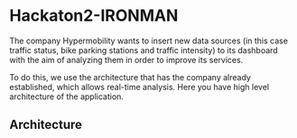 # Hackaton2-IRONMAN
The company Hypermobility wants to insert new data sources (in this case traffic status, bike parking stations and traffic intensity) to its dashboard with the aim of analyzing them in order to improve its services. 

To do this, we use the architecture that has the company already established, which allows real-time analysis.
Here you have high level architecture of the application.

## Architecture


